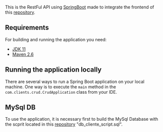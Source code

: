 This is the RestFul API using [SpringBoot](https://spring.io/) made to integrate the frontend of this [repository](https://github.com/gabrielclisboa/angular-crud-client).

## Requirements

For building and running the application you need:
- [JDK 11](https://www.oracle.com/br/java/technologies/javase/jdk11-archive-downloads.html)
- [Maven 2.6](https://maven.apache.org)

## Running the application locally

There are several ways to run a Spring Boot application on your local machine. One way is to execute the `main` method in the `com.clients.crud.CrudApplication` class from your IDE.

## MySql DB

To use the application, it is necessary first to build the MySql Database with the scprit located in this [repository](https://github.com/gabrielclisboa/angular-crud-client) "db_cliente_script.sql".

